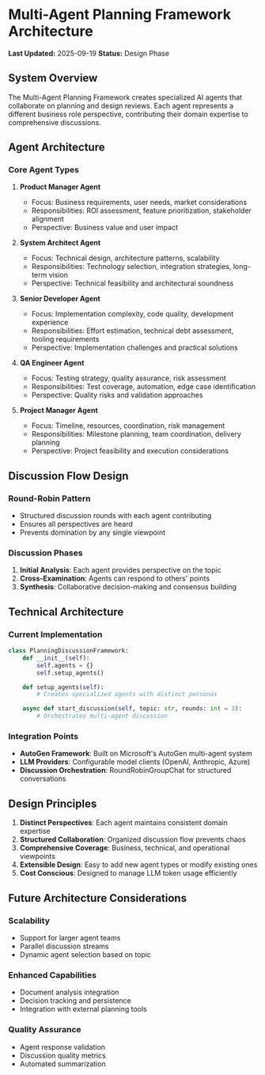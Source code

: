 # Multi-Agent Planning Framework Architecture

**Last Updated:** 2025-09-19
**Status:** Design Phase

## System Overview

The Multi-Agent Planning Framework creates specialized AI agents that collaborate on planning and design reviews. Each agent represents a different business role perspective, contributing their domain expertise to comprehensive discussions.

## Agent Architecture

### Core Agent Types

1. **Product Manager Agent**
   - Focus: Business requirements, user needs, market considerations
   - Responsibilities: ROI assessment, feature prioritization, stakeholder alignment
   - Perspective: Business value and user impact

2. **System Architect Agent**
   - Focus: Technical design, architecture patterns, scalability
   - Responsibilities: Technology selection, integration strategies, long-term vision
   - Perspective: Technical feasibility and architectural soundness

3. **Senior Developer Agent**
   - Focus: Implementation complexity, code quality, development experience
   - Responsibilities: Effort estimation, technical debt assessment, tooling requirements
   - Perspective: Implementation challenges and practical solutions

4. **QA Engineer Agent**
   - Focus: Testing strategy, quality assurance, risk assessment
   - Responsibilities: Test coverage, automation, edge case identification
   - Perspective: Quality risks and validation approaches

5. **Project Manager Agent**
   - Focus: Timeline, resources, coordination, risk management
   - Responsibilities: Milestone planning, team coordination, delivery planning
   - Perspective: Project feasibility and execution considerations

## Discussion Flow Design

### Round-Robin Pattern
- Structured discussion rounds with each agent contributing
- Ensures all perspectives are heard
- Prevents domination by any single viewpoint

### Discussion Phases
1. **Initial Analysis**: Each agent provides perspective on the topic
2. **Cross-Examination**: Agents can respond to others' points
3. **Synthesis**: Collaborative decision-making and consensus building

## Technical Architecture

### Current Implementation
```python
class PlanningDiscussionFramework:
    def __init__(self):
        self.agents = {}
        self.setup_agents()

    def setup_agents(self):
        # Creates specialized agents with distinct personas

    async def start_discussion(self, topic: str, rounds: int = 3):
        # Orchestrates multi-agent discussion
```

### Integration Points
- **AutoGen Framework**: Built on Microsoft's AutoGen multi-agent system
- **LLM Providers**: Configurable model clients (OpenAI, Anthropic, Azure)
- **Discussion Orchestration**: RoundRobinGroupChat for structured conversations

## Design Principles

1. **Distinct Perspectives**: Each agent maintains consistent domain expertise
2. **Structured Collaboration**: Organized discussion flow prevents chaos
3. **Comprehensive Coverage**: Business, technical, and operational viewpoints
4. **Extensible Design**: Easy to add new agent types or modify existing ones
5. **Cost Conscious**: Designed to manage LLM token usage efficiently

## Future Architecture Considerations

### Scalability
- Support for larger agent teams
- Parallel discussion streams
- Dynamic agent selection based on topic

### Enhanced Capabilities
- Document analysis integration
- Decision tracking and persistence
- Integration with external planning tools

### Quality Assurance
- Agent response validation
- Discussion quality metrics
- Automated summarization
